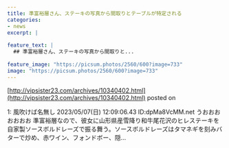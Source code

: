 ```yaml
---
title: 準富裕層さん、ステーキの写真から間取りとテーブルが特定される
categories:
- news
excerpt: |
  
feature_text: |
  ## 準富裕層さん、ステーキの写真から間取りと...
  
feature_image: "https://picsum.photos/2560/600?image=733"
image: "https://picsum.photos/2560/600?image=733"
---
```


[http://vipsister23.com/archives/10340402.html](http://vipsister23.com/archives/10340402.html)
posted on 

<!--more-->

1: 風吹けば名無し 2023/05/07(日) 12:09:06.43 ID:dpMa8VcMM.net うおおおおおおお 準富裕層なので、彼女に山形県産雪降り和牛尾花沢のヒレステーキを自家製ソースボルドレーズで振る舞う。ソースボルドレーズはタマネギを刻みバターで炒め、赤ワイン、フォンドボー、隠...
